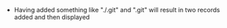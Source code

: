 *   Having added something like "./.git" and ".git" will result in two records added and then displayed

